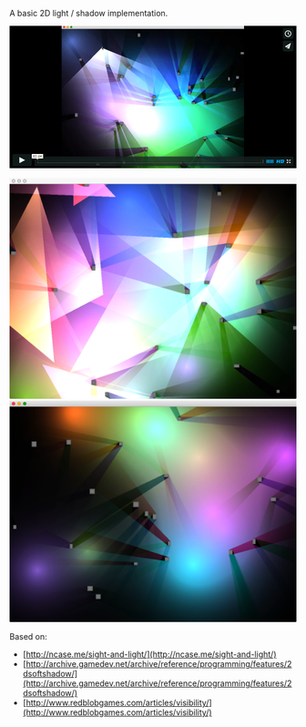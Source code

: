 A basic 2D light / shadow implementation.

[![Demo](https://github.com/bakercp/ofxLight2D/raw/master/screen2.png)](https://vimeo.com/138896608 "Demo - Click to Watch!")

![Screenshot 0](https://github.com/bakercp/ofxLight2D/raw/master/screen0.png)
![Screenshot 1](https://github.com/bakercp/ofxLight2D/raw/master/screen1.png)


Based on:
- [http://ncase.me/sight-and-light/](http://ncase.me/sight-and-light/)
- [http://archive.gamedev.net/archive/reference/programming/features/2dsoftshadow/](http://archive.gamedev.net/archive/reference/programming/features/2dsoftshadow/)
- [http://www.redblobgames.com/articles/visibility/](http://www.redblobgames.com/articles/visibility/)
